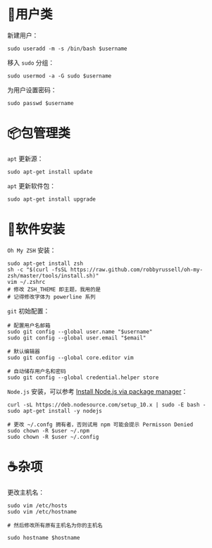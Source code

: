 # 👦用户类
新建用户：

```
sudo useradd -m -s /bin/bash $username
```

移入 `sudo` 分组：

```
sudo usermod -a -G sudo $username
```

为用户设置密码：

```
sudo passwd $username
```

# 📦包管理类
`apt` 更新源：

```
sudo apt-get install update
```

`apt` 更新软件包：

```
sudo apt-get install upgrade
```

# 🥤软件安装
`Oh My ZSH` 安装：

```
sudo apt-get install zsh
sh -c "$(curl -fsSL https://raw.github.com/robbyrussell/oh-my-zsh/master/tools/install.sh)"
vim ~/.zshrc
# 修改 ZSH_THEME 即主题，我用的是 
# 记得修改字体为 powerline 系列
```

`git` 初始配置：

```
# 配置用户名邮箱
sudo git config --global user.name "$username"
sudo git config --global user.email "$email"

# 默认编辑器
sudo git config --global core.editor vim

# 自动储存用户名和密码
sudo git config --global credential.helper store
```

`Node.js` 安装，可以参考 [Install Node.js via package manager](https://nodejs.org/en/download/package-manager/)：

```
curl -sL https://deb.nodesource.com/setup_10.x | sudo -E bash -
sudo apt-get install -y nodejs

# 更改 ~/.confg 拥有者，否则试用 npm 可能会提示 Permisson Denied
sudo chown -R $user ~/.npm
sudo chown -R $user ~/.config
```

# ☕杂项
更改主机名：

```
sudo vim /etc/hosts
sudo vim /etc/hostname

# 然后修改所有原有主机名为你的主机名

sudo hostname $hostname
```